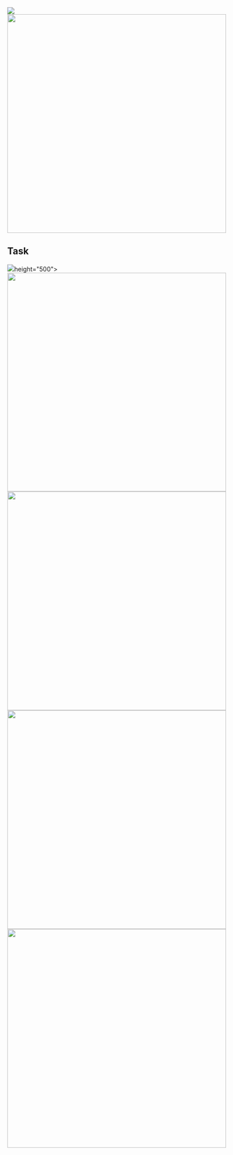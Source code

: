 <img src= ![image](https://github.com/user-attachments/assets/ff207234-973b-495b-bf7b-3570ba043af6)> 
<img src= ![image](https://github.com/user-attachments/assets/f0f416ec-9a5d-40e3-95b6-ae6425db7031)
 height="500"> 
<h2>Task</h2>
<img src= ![image](https://github.com/user-attachments/assets/000f61d5-ef7c-4d07-b611-b384a807129e)

 height="500"> 
<img src= ![image](https://github.com/user-attachments/assets/82627eea-0eeb-4fe1-a056-f4d966abe24f)
 height="500"> 
<img src= ![image](https://github.com/user-attachments/assets/12866e65-63f7-4116-b735-a6532061228c)
 height="500"> 
<img src= ![image](https://github.com/user-attachments/assets/e07f88d2-21de-4b9f-aaa1-88b4e6df2b45)
 height="500"> 
<img src= ![image](https://github.com/user-attachments/assets/94cf55d2-c5d7-42d4-af4e-73054c9ce23f)
 height="500"> 
